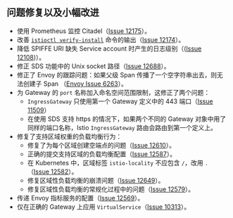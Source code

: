 ## 问题修复以及小幅改进

- 使用 Prometheus 监控 Citadel（[Issue 12175](https://github.com/istio/istio/pull/12175)）。
- 改善 [`istioctl verify-install`](/docs/reference/commands/istioctl/#istioctl-verify-install) 命令的输出（[Issue 12174](https://github.com/istio/istio/pull/12174)）。
- 降低 SPIFFE URI 缺失 Service account 时产生的日志级别（([Issue 12108](https://github.com/istio/istio/issues/12108))）。
- 修正 SDS 功能中的 Unix socket 路径（[Issue 12688](https://github.com/istio/istio/pull/12688)）。
- 修正了 Envoy 的跟踪问题：如果父级 Span 传播了一个空字符串出去，则无法创建子 Span （[Envoy Issue 6263](https://github.com/envoyproxy/envoy/pull/6263)）。
- 为 Gateway 的 `port` 名称加入命名空间范围限制，这修正了两个问题：
    - `IngressGateway` 只使用第一个 Gateway 定义中的 443 端口（[Issue 11509](https://github.com/istio/istio/issues/11509)）
    - 在使用 SDS 支持 https 的情况下，如果两个不同的 Gateway 对象中用了同样的端口名称，Istio `IngressGateway` 路由会路由到第一个定义上。
- 修复了支持区域权重的负载均衡行为：
    - 修复了为每个区域创建空端点的问题（[Issue 12610](https://github.com/istio/istio/issues/12610)）。
    - 正确的提交支持区域的负载均衡配置（[Issue 12587](https://github.com/istio/istio/issues/12587)）。
    - 在 Kubernetes 中，区域标签 `istio-locality` 不应包含 `/`，改用 `.`（[Issue 12582](https://github.com/istio/istio/issues/12582)）。
    - 修复区域性负载均衡的崩溃问题（[Issue 12649](https://github.com/istio/istio/pull/12649)）。
    - 修复区域性负载均衡的常规化过程中的问题（[Issue 12579](https://github.com/istio/istio/pull/12579)）。
- 传递 Envoy 指标服务的配置（[Issue 12569](https://github.com/istio/istio/issues/12569)）。
- 仅在正确的 Gateway 上应用 `VirtualService`（[Issue 10313](https://github.com/istio/istio/issues/10313)）。
